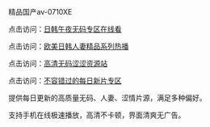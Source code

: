 精品国产av-0710XE

点击访问：<a href="https://heiliaoe8ajia.pages.dev">日韩午夜无码专区在线看</a>

点击访问：<a href="https://heiliaoxqkkct.pages.dev">欧美日韩人妻精品系列热播</a>

点击访问：<a href="https://heiliaoxwd5i8.pages.dev">高清无码涩涩资源站</a>

点击访问：<a href="https://heiliaowt0d7p.pages.dev">不容错过的每日新片专区</a>

提供每日更新的高质量无码、人妻、涩情片源，满足多种偏好。

支持手机在线极速播放，高清不卡顿，界面清爽无广告。

<span style="display:none;">[Canonical link](https://github.com/yhn20250710/yhn2 )</span>
